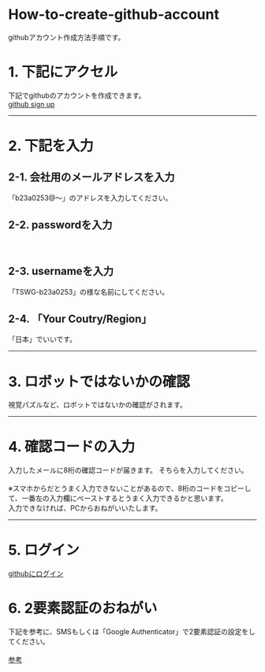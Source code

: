 # How-to-create-github-account
githubアカウント作成方法手順です。

# 1. 下記にアクセル
下記でgithubのアカウントを作成できます。</br>
[github sign up](https://github.com/signup)

---

# 2. 下記を入力
## 2-1. 会社用のメールアドレスを入力
「b23a0253@〜」のアドレスを入力してください。
</br>

## 2-2. passwordを入力
</br>

## 2-3. usernameを入力
「TSWG-b23a0253」の様な名前にしてください。
</br>

## 2-4. 「Your Coutry/Region」
「日本」でいいです。
</br>

---

# 3. ロボットではないかの確認
視覚パズルなど、ロボットではないかの確認がされます。
</br>

---

# 4. 確認コードの入力
入力したメールに8桁の確認コードが届きます。
そちらを入力してください。
</br></br>
※スマホからだとうまく入力できないことがあるので、8桁のコードをコピーして、一番左の入力欄にペーストするとうまく入力できるかと思います。
</br>
入力できなければ、PCからおねがいいたします。

---

# 5. ログイン
[githubにログイン](https://github.com/login)

# 6. 2要素認証のおねがい
下記を参考に、SMSもしくは「Google Authenticator」で2要素認証の設定をしてください。
</br></br>
[参考](https://docs.github.com/ja/authentication/securing-your-account-with-two-factor-authentication-2fa/configuring-two-factor-authentication)
